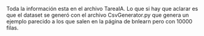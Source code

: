 Toda la información esta en el archivo TareaIA. Lo que si hay que aclarar es que el dataset se generó con el archivo CsvGenerator.py que genera un ejemplo parecido a los que salen en la página de bnlearn pero con 10000 filas.

